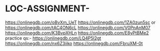 # LOC-ASSIGNMENT-
https://onlinegdb.com/oBvXm_UeT
https://onlinegdb.com/1ZA0zun5sc or https://onlinegdb.com/tAC4ON6cL
https://onlinegdb.com/V0PnAnM07
https://onlinegdb.com/K3BvpXHLn
https://onlinegdb.com/E8yPtBMe2
practice qs:-
https://onlinegdb.com/LQ4P5l2gt
https://onlinegdb.com/nx6Z3iiko
https://onlinegdb.com/FbruXM-0t
